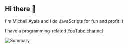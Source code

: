 ## Hi there 👋

I'm Michell Ayala and I do JavaScripts for fun and profit :)

I have a programming-related [YouTube channel](https://www.youtube.com/channel/UCBXo5FFDCtNoddUOqZuWX7w)

![Summary](https://github-profile-summary-cards.vercel.app/api/cards/profile-details?username=mishelashala&theme=vue)
